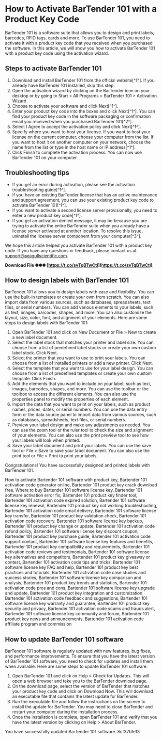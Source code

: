 
 
# How to Activate BarTender 101 with a Product Key Code
 
BarTender 101 is a software suite that allows you to design and print labels, barcodes, RFID tags, cards and more. To use BarTender 101, you need to activate it with a product key code that you received when you purchased the software. In this article, we will show you how to activate BarTender 101 with a product key code using the activation wizard.
 
## Steps to activate BarTender 101
 
1. Download and install BarTender 101 from the official website[^1^]. If you already have BarTender 101 installed, skip this step.
2. Open the activation wizard by clicking on the BarTender icon on your desktop or by going to Start > All Programs > BarTender 101 > Activation Wizard.
3. Choose to activate your software and click Next[^1^].
4. Enter your product key code into the boxes and click Next[^1^]. You can find your product key code in the software packaging or confirmation email you received when you purchased BarTender 101[^2^].
5. Select I Agree to accept the activation policy and click Next[^1^].
6. Specify where you want to host your license. If you want to host your license on the current computer, choose your computer from the list. If you want to host it on another computer on your network, choose the name from the list or type in the host name or IP address[^1^].
7. Click Finish to complete the activation process. You can now use BarTender 101 on your computer.

## Troubleshooting tips

- If you get an error during activation, please see the activation troubleshooting guide[^1^].
- If you have an existing BarTender license that has an active maintenance and support agreement, you can use your existing product key code to activate BarTender 101[^1^].
- If you want to activate a second license server provisionally, you need to enter a new product key code[^1^].
- If you get an activation denied message, it may be because you are trying to activate the entire BarTender suite when you already have a license server activated at another location. To resolve this issue, uninstall the license server component from your computer[^3^].

We hope this article helped you activate BarTender 101 with a product key code. If you have any questions or feedback, please contact us at support@seagullscientific.com.
 
**Download File ✺✺✺ [https://t.co/svTqBTwCtI](https://t.co/svTqBTwCtI)**



## How to design labels with BarTender 101
 
BarTender 101 allows you to design labels with ease and flexibility. You can use the built-in templates or create your own from scratch. You can also import data from various sources, such as databases, spreadsheets, text files, or serial numbers. You can add various elements to your labels, such as text, images, barcodes, shapes, and more. You can also customize the layout, size, color, font, and alignment of your elements. Here are some steps to design labels with BarTender 101:

1. Open BarTender 101 and click on New Document or File > New to create a new label document.
2. Select the label stock that matches your printer and label size. You can choose from a list of predefined label stocks or create your own custom label stock. Click Next.
3. Select the printer that you want to use to print your labels. You can choose from a list of installed printers or add a new printer. Click Next.
4. Select the template that you want to use for your label design. You can choose from a list of predefined templates or create your own custom template. Click Finish.
5. Add the elements that you want to include on your label, such as text, images, barcodes, shapes, and more. You can use the toolbar or the toolbox to access the different elements. You can also use the properties panel to modify the properties of each element.
6. Import the data that you want to print on your labels, such as product names, prices, dates, or serial numbers. You can use the data entry form or the data source panel to import data from various sources, such as databases, spreadsheets, text files, or serial numbers.
7. Preview your label design and make any adjustments as needed. You can use the zoom tool or the ruler tool to check the size and alignment of your elements. You can also use the print preview tool to see how your labels will look when printed.
8. Save your label document and print your labels. You can use the save tool or File > Save to save your label document. You can also use the print tool or File > Print to print your labels.

Congratulations! You have successfully designed and printed labels with BarTender 101.
 
How to activate Bartender 101 software with product key,  Bartender 101 activation code generator online,  Bartender 101 product key crack download free,  Where to buy Bartender 101 software license key,  Bartender 101 software activation error fix,  Bartender 101 product key finder tool,  Bartender 101 activation code expired solution,  Bartender 101 software license key renewal,  Bartender 101 product key not working troubleshooting,  Bartender 101 activation code email delivery,  Bartender 101 software license key transfer,  Bartender 101 product key validation check,  Bartender 101 activation code recovery,  Bartender 101 software license key backup,  Bartender 101 product key change or update,  Bartender 101 activation code refund policy,  Bartender 101 software license key discount coupon,  Bartender 101 product key purchase guide,  Bartender 101 activation code support contact,  Bartender 101 software license key features and benefits,  Bartender 101 product key compatibility and requirements,  Bartender 101 activation code reviews and testimonials,  Bartender 101 software license key alternatives and competitors,  Bartender 101 product key giveaway or contest,  Bartender 101 activation code tips and tricks,  Bartender 101 software license key FAQ and help,  Bartender 101 product key best practices and tutorials,  Bartender 101 activation code case studies and success stories,  Bartender 101 software license key comparison and analysis,  Bartender 101 product key trends and statistics,  Bartender 101 activation code pros and cons,  Bartender 101 software license key upgrade and update,  Bartender 101 product key integration and customization,  Bartender 101 activation code feedback and suggestions,  Bartender 101 software license key warranty and guarantee,  Bartender 101 product key security and privacy,  Bartender 101 activation code scams and frauds alert,  Bartender 101 software license key community and forum,  Bartender 101 product key news and announcements,  Bartender 101 activation code affiliate program and commission
 
## How to update BarTender 101 software
 
BarTender 101 software is regularly updated with new features, bug fixes, and performance improvements. To ensure that you have the latest version of BarTender 101 software, you need to check for updates and install them when available. Here are some steps to update BarTender 101 software:

1. Open BarTender 101 and click on Help > Check for Updates. This will open a web browser and take you to the BarTender download page.
2. On the download page, select the version of BarTender that matches your product key code and click on Download Now. This will download an executable file that contains the latest update for BarTender.
3. Run the executable file and follow the instructions on the screen to install the update for BarTender. You may need to close BarTender and restart your computer during the installation process.
4. Once the installation is complete, open BarTender 101 and verify that you have the latest version by clicking on Help > About BarTender.

You have successfully updated BarTender 101 software.
 8cf37b1e13
 
